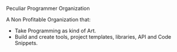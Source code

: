  
Peculiar Programmer Organization

A Non Profitable Organization that:
- Take Programming as kind of Art.
- Build and create tools, project templates, libraries, API and Code Snippets.
